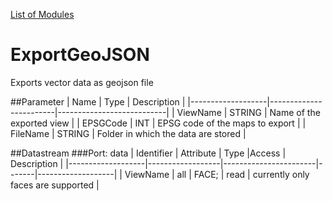 [List of Modules](List_Of_Modules.md)

# ExportGeoJSON

Exports vector data as geojson file

##Parameter
|        Name       |          Type          |       Description         | 
|-------------------|------------------------|---------------------------|
| ViewName   | STRING |  Name of the exported view    |
| EPSGCode   | INT | EPSG code of the maps to export |
| FileName   | STRING | Folder in which the data are stored |

##Datastream
###Port: data
|     Identifier    |     Attribute    |      Type             |Access |    Description    |
|-------------------|------------------|-----------------------|-------|-------------------|
| ViewName | 		all			| FACE; |  read | currently only faces are supported |



